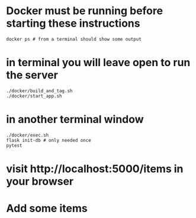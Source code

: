 # Docker must be running before starting these instructions
`docker ps # from a terminal should show some output`

# in terminal you will leave open to run the server
```
./docker/build_and_tag.sh
./docker/start_app.sh
```

# in another terminal window
```
./docker/exec.sh
flask init-db # only needed once
pytest
```

# visit http://localhost:5000/items in your browser
# Add some items
